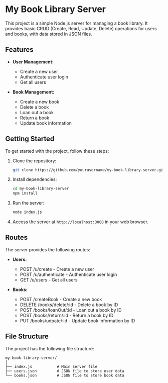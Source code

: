 
# My Book Library Server

This project is a simple Node.js server for managing a book library. It provides basic CRUD (Create, Read, Update, Delete) operations for users and books, with data stored in JSON files.

## Features

- **User Management:**
  - Create a new user
  - Authenticate user login
  - Get all users

- **Book Management:**
  - Create a new book
  - Delete a book
  - Loan out a book
  - Return a book
  - Update book information

## Getting Started

To get started with the project, follow these steps:

1. Clone the repository:
   ```bash
   git clone https://github.com/yourusername/my-book-library-server.git
   ```

2. Install dependencies:
   ```bash
   cd my-book-library-server
   npm install
   ```

3. Run the server:
   ```bash
   node index.js
   ```

4. Access the server at `http://localhost:3000` in your web browser.

## Routes

The server provides the following routes:

- **Users:**
  - POST /u/create - Create a new user
  - POST /u/authenticate - Authenticate user login
  - GET /u/users - Get all users

- **Books:**
  - POST /createBook - Create a new book
  - DELETE /books/delete/:id - Delete a book by ID
  - POST /books/loanOut/:id - Loan out a book by ID
  - POST /books/return/:id - Return a book by ID
  - PUT /books/udpate/:id - Update book information by ID

## File Structure

The project has the following file structure:

```
my-book-library-server/
│
├── index.js           # Main server file
├── users.json         # JSON file to store user data
└── books.json         # JSON file to store book data
```